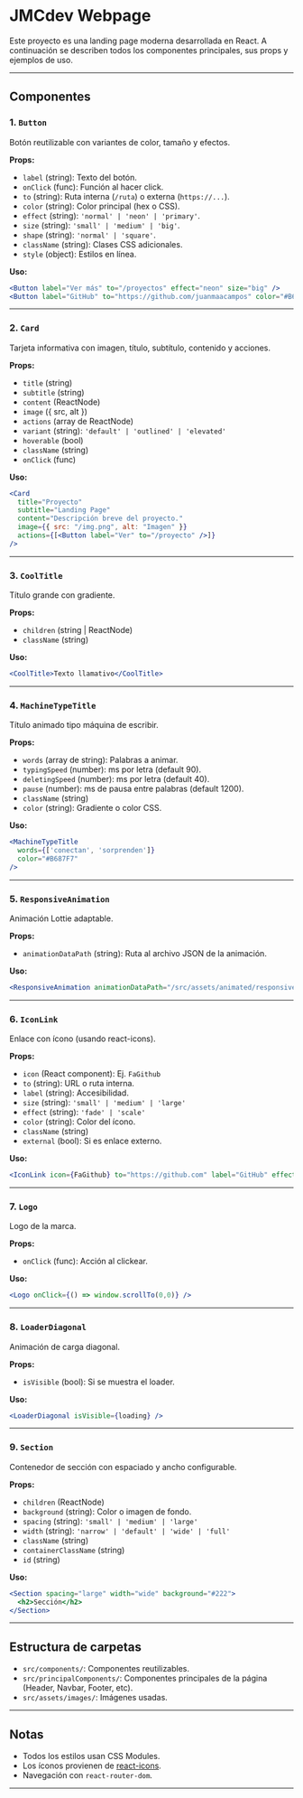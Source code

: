# JMCdev Webpage

Este proyecto es una landing page moderna desarrollada en React. A continuación se describen todos los componentes principales, sus props y ejemplos de uso.

---

## Componentes

### 1. `Button`

Botón reutilizable con variantes de color, tamaño y efectos.

**Props:**
- `label` (string): Texto del botón.
- `onClick` (func): Función al hacer click.
- `to` (string): Ruta interna (`/ruta`) o externa (`https://...`).
- `color` (string): Color principal (hex o CSS).
- `effect` (string): `'normal' | 'neon' | 'primary'`.
- `size` (string): `'small' | 'medium' | 'big'`.
- `shape` (string): `'normal' | 'square'`.
- `className` (string): Clases CSS adicionales.
- `style` (object): Estilos en línea.

**Uso:**
```jsx
<Button label="Ver más" to="/proyectos" effect="neon" size="big" />
<Button label="GitHub" to="https://github.com/juanmaacampos" color="#B687F7" />
```

---

### 2. `Card`

Tarjeta informativa con imagen, título, subtítulo, contenido y acciones.

**Props:**
- `title` (string)
- `subtitle` (string)
- `content` (ReactNode)
- `image` ({ src, alt })
- `actions` (array de ReactNode)
- `variant` (string): `'default' | 'outlined' | 'elevated'`
- `hoverable` (bool)
- `className` (string)
- `onClick` (func)

**Uso:**
```jsx
<Card
  title="Proyecto"
  subtitle="Landing Page"
  content="Descripción breve del proyecto."
  image={{ src: "/img.png", alt: "Imagen" }}
  actions={[<Button label="Ver" to="/proyecto" />]}
/>
```

---

### 3. `CoolTitle`

Título grande con gradiente.

**Props:**
- `children` (string | ReactNode)
- `className` (string)

**Uso:**
```jsx
<CoolTitle>Texto llamativo</CoolTitle>
```

---

### 4. `MachineTypeTitle`

Título animado tipo máquina de escribir.

**Props:**
- `words` (array de string): Palabras a animar.
- `typingSpeed` (number): ms por letra (default 90).
- `deletingSpeed` (number): ms por letra (default 40).
- `pause` (number): ms de pausa entre palabras (default 1200).
- `className` (string)
- `color` (string): Gradiente o color CSS.

**Uso:**
```jsx
<MachineTypeTitle
  words={['conectan', 'sorprenden']}
  color="#B687F7"
/>
```

---

### 5. `ResponsiveAnimation`

Animación Lottie adaptable.

**Props:**
- `animationDataPath` (string): Ruta al archivo JSON de la animación.

**Uso:**
```jsx
<ResponsiveAnimation animationDataPath="/src/assets/animated/responsive_ani.json" />
```

---

### 6. `IconLink`

Enlace con ícono (usando react-icons).

**Props:**
- `icon` (React component): Ej. `FaGithub`
- `to` (string): URL o ruta interna.
- `label` (string): Accesibilidad.
- `size` (string): `'small' | 'medium' | 'large'`
- `effect` (string): `'fade' | 'scale'`
- `color` (string): Color del ícono.
- `className` (string)
- `external` (bool): Si es enlace externo.

**Uso:**
```jsx
<IconLink icon={FaGithub} to="https://github.com" label="GitHub" effect="scale" color="#181717" external />
```

---

### 7. `Logo`

Logo de la marca.

**Props:**
- `onClick` (func): Acción al clickear.

**Uso:**
```jsx
<Logo onClick={() => window.scrollTo(0,0)} />
```

---

### 8. `LoaderDiagonal`

Animación de carga diagonal.

**Props:**
- `isVisible` (bool): Si se muestra el loader.

**Uso:**
```jsx
<LoaderDiagonal isVisible={loading} />
```

---

### 9. `Section`

Contenedor de sección con espaciado y ancho configurable.

**Props:**
- `children` (ReactNode)
- `background` (string): Color o imagen de fondo.
- `spacing` (string): `'small' | 'medium' | 'large'`
- `width` (string): `'narrow' | 'default' | 'wide' | 'full'`
- `className` (string)
- `containerClassName` (string)
- `id` (string)

**Uso:**
```jsx
<Section spacing="large" width="wide" background="#222">
  <h2>Sección</h2>
</Section>
```

---

## Estructura de carpetas

- `src/components/`: Componentes reutilizables.
- `src/principalComponents/`: Componentes principales de la página (Header, Navbar, Footer, etc).
- `src/assets/images/`: Imágenes usadas.

---

## Notas

- Todos los estilos usan CSS Modules.
- Los íconos provienen de [react-icons](https://react-icons.github.io/react-icons/).
- Navegación con `react-router-dom`.

---

